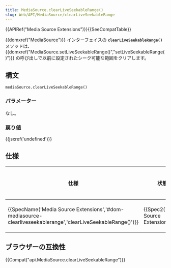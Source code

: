 ```yaml
---
title: MediaSource.clearLiveSeekableRange()
slug: Web/API/MediaSource/clearLiveSeekableRange
---
```

{{APIRef("Media Source Extensions")}}{{SeeCompatTable}}

{{domxref("MediaSource")}} インターフェイスの **`clearLiveSeekableRange()`** メソッドは、{{domxref("MediaSource.setLiveSeekableRange()","setLiveSeekableRange()")}} の呼び出しで以前に設定されたシーク可能な範囲をクリアします。

## 構文

```
mediaSource.clearLiveSeekableRange()
```

### パラメーター

なし。

### 戻り値

{{jsxref('undefined')}}

## 仕様

| 仕様                                                                                                                                             | 状態                                             | コメント |
| ------------------------------------------------------------------------------------------------------------------------------------------------ | ------------------------------------------------ | -------- |
| {{SpecName('Media Source Extensions','#dom-mediasource-clearliveseekablerange','clearLiveSeekableRange()')}} | {{Spec2('Media Source Extensions')}} | 初期定義 |

## ブラウザーの互換性

{{Compat("api.MediaSource.clearLiveSeekableRange")}}
